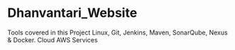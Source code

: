 # Dhanvantari_Website

Tools covered in this Project Linux, Git, Jenkins, Maven, SonarQube, Nexus & Docker.
Cloud AWS Services
